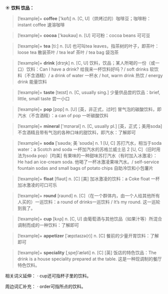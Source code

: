 ☀ <span class="category">**饮料 饮品：**</span>
>[!example]+ <span class="vocabulary">**coffee**</span> ['kɒfɪ] 
> <span class="definition">n. [C, U]（烘烤过的）咖啡豆；咖啡粉：</span>instant coffee 速溶咖啡

>[!example]+ <span class="vocabulary">**cocoa**</span> ['kəʊkəʊ] 
> <span class="definition">n. [U] 可可粉：</span>cocoa beans 可可豆

>[!example]+ <span class="vocabulary">**tea**</span> [ti:] 
> <span class="definition">n. [U] 也可叫tea leaves，指茶树的叶子，即茶叶：</span>loose tea 散装茶叶 / tea leaf 茶叶 / tea bag 袋泡茶

>[!example]+ <span class="vocabulary">**drink**</span> [drɪŋk] 
> <span class="definition">n. [C, U] 饮料，饮品；某人所喝的一份（或一口）饮料：</span>Can I have a drink? 给我来一杯饮料好吗？/ soft drinks 软饮料（不含酒精）/ a drink of water 一杯水 / hot, warm drink 热饮 / energy drink 能量饮料

>[!example]+ <span class="vocabulary">**taste**</span> [teɪst] 
> <span class="definition">n. [C, usually sing.] 少量供品尝的饮品：</span>brief, little, small taste 尝一小口

>[!example]+ <span class="vocabulary">**pop**</span> [pɒp] 
> <span class="definition">n. [U] [英，非正式，过时] 冒气泡的碳酸饮料，即汽水（不含酒精）：</span>a can of pop 一听碳酸饮料

>[!example]+ <span class="vocabulary">**mineral**</span> ['mɪnərəl] 
> <span class="definition">n. [C, usually pl.] [英，正式；美用soda] 不含酒精且带有气泡的各种口味的甜饮料，即汽水：</span>了解即可
           
>[!example]+ <span class="vocabulary">**soda**</span> [ˈsəʊdə; 美 ˈsoʊdə]
> <span class="definition">n. 1 [U, C] 苏打汽水，相当于soda water：</span>a Scotch and soda 一杯加汽水的苏格兰威士忌 <span class="definition">2 [U, C]（旧时用法为soda pop）[均美] 有果味的一种甜味苏打汽水（有时加入冰激凌）：</span>He had an ice-cream soda. 他喝了一杯冰激凌果味汽水。/ self-service fountain sodas and small bags of potato chips 自助冷饮和小包薯片

>[!example]+ <span class="vocabulary">**float**</span> [fləʊt] 
> <span class="definition">n. [C] [美] 加冰激凌的饮料：</span>a Coke float 一杯加冰激凌的可口可乐

>[!example]+ <span class="vocabulary">**round**</span> [raʊnd] 
> <span class="definition">n. [C]（在一个群体内，由一个人给其他所有人买的）一巡饮料：</span>a round of drinks一巡饮料 / It’s my round. 这一巡轮到我了。

>[!example]+ <span class="vocabulary">**cup**</span> [kʌp] 
> <span class="definition">n. [C, U] 由葡萄酒与其他饮品（如果汁等）所混合调制而成的一种饮料：</span>了解即可
           
>[!example]+ <span class="vocabulary">**appetizer**</span> [ˈæpɪtaɪzə(r)]
> <span class="definition">n. [C] 餐前的少量开胃饮料：</span>了解即可
           
>[!example]+ <span class="vocabulary">**speciality**</span> [ˌspeʃiˈæləti]
> <span class="definition">n. [C] [英] 饭店的特色饮品：</span>The drink is a house speciality prepared at the table. 这是一种现调制的餐厅特色饮料。

相关词义延伸：
· cup还可指杯子里的饮料。

周边词汇补充：
· order可指所点的饮料。
